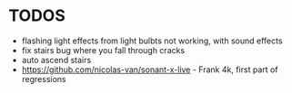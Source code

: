 # TODOS

* flashing light effects from light bulbts not working, with sound effects
* fix stairs bug where you fall through cracks
* auto ascend stairs
* https://github.com/nicolas-van/sonant-x-live - Frank 4k, first part of regressions
